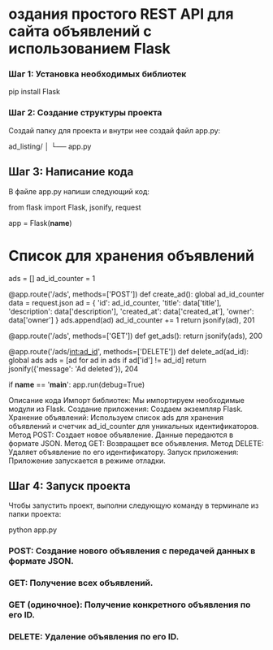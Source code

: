 # оздания простого REST API для сайта объявлений с использованием Flask

### Шаг 1: Установка необходимых библиотек
pip install Flask

### Шаг 2: Создание структуры проекта
Создай папку для проекта и внутри нее создай файл app.py:

ad_listing/
│
└── app.py

## Шаг 3: Написание кода
В файле app.py напиши следующий код:

from flask import Flask, jsonify, request

app = Flask(__name__)

# Список для хранения объявлений
ads = []
ad_id_counter = 1

@app.route('/ads', methods=['POST'])
def create_ad():
    global ad_id_counter
    data = request.json
    ad = {
        'id': ad_id_counter,
        'title': data['title'],
        'description': data['description'],
        'created_at': data['created_at'],
        'owner': data['owner']
    }
    ads.append(ad)
    ad_id_counter += 1
    return jsonify(ad), 201

@app.route('/ads', methods=['GET'])
def get_ads():
    return jsonify(ads), 200

@app.route('/ads/<int:ad_id>', methods=['DELETE'])
def delete_ad(ad_id):
    global ads
    ads = [ad for ad in ads if ad['id'] != ad_id]
    return jsonify({'message': 'Ad deleted'}), 204

if __name__ == '__main__':
    app.run(debug=True)

Описание кода
Импорт библиотек: Мы импортируем необходимые модули из Flask.
Создание приложения: Создаем экземпляр Flask.
Хранение объявлений: Используем список ads для хранения объявлений и счетчик ad_id_counter для уникальных идентификаторов.
Метод POST: Создает новое объявление. Данные передаются в формате JSON.
Метод GET: Возвращает все объявления.
Метод DELETE: Удаляет объявление по его идентификатору.
Запуск приложения: Приложение запускается в режиме отладки.

## Шаг 4: Запуск проекта
Чтобы запустить проект, выполни следующую команду в терминале из папки проекта:

python app.py

### POST: Создание нового объявления с передачей данных в формате JSON.
### GET: Получение всех объявлений.
### GET (одиночное): Получение конкретного объявления по его ID.
### DELETE: Удаление объявления по его ID.
